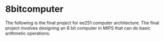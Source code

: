 # 8bitcomputer
The following is the final project for ee251 computer architecture. The final project involves designing an 8 bit computer in MIPS that can do basic arithmetic operations. 

